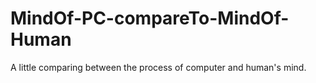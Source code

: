 # MindOf-PC-compareTo-MindOf-Human
A little comparing between the process of computer and human's mind.  
